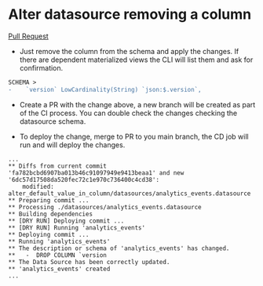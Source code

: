 # Alter datasource removing a column

[Pull Request](https://github.com/tinybirdco/use-case-examples/pull/347)

- Just remove the column from the schema and apply the changes. If there are dependent materialized views the CLI will list them and ask for confirmation.


```diff
SCHEMA >
-    `version` LowCardinality(String) `json:$.version`,
```

- Create a PR with the change above, a new branch will be created as part of the CI process. You can double check the changes checking the datasource schema.

- To deploy the change, merge to PR to you main branch, the CD job will run and will deploy the changes.

```
...
** Diffs from current commit 'fa782bcbd6907ba013b46c91097949e9413beaa1' and new '6dc57d17508da520fec72c1e970c736400c4cd38':
	modified:	alter_default_value_in_column/datasources/analytics_events.datasource
** Preparing commit ...
** Processing ./datasources/analytics_events.datasource
** Building dependencies
** [DRY RUN] Deploying commit ...
** [DRY RUN] Running 'analytics_events' 
** Deploying commit ...
** Running 'analytics_events' 
** The description or schema of 'analytics_events' has changed.
**   -  DROP COLUMN `version
** The Data Source has been correctly updated.
** 'analytics_events' created
...
```

